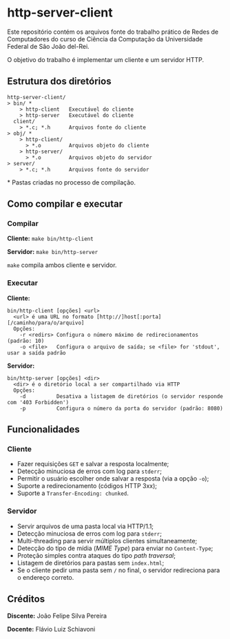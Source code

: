 # http-server-client

Este repositório contém os arquivos fonte do trabalho prático de Redes de Computadores do curso de Ciência da Computação da Universidade Federal de São João del-Rei.

O objetivo do trabalho é implementar um cliente e um servidor HTTP.

## Estrutura dos diretórios

```
http-server-client/
> bin/ *
    > http-client   Executável do cliente
    > http-server   Executável do cliente
  client/
    > *.c; *.h      Arquivos fonte do cliente
> obj/ *
    > http-client/
      > *.o         Arquivos objeto do cliente
    > http-server/
      > *.o         Arquivos objeto do servidor
> server/
    > *.c; *.h      Arquivos fonte do servidor
```
\* Pastas criadas no processo de compilação.

## Como compilar e executar

### Compilar

**Cliente:**
`make bin/http-client`

**Servidor:**
`make bin/http-server`

`make` compila ambos cliente e servidor.

### Executar

**Cliente:**
```
bin/http-client [opções] <url>
  <url> é uma URL no formato [http://]host[:porta][/caminho/para/o/arquivo]
  Opções:
    -r <redirs> Configura o número máximo de redirecionamentos (padrão: 10)
    -o <file>   Configura o arquivo de saída; se <file> for 'stdout', usar a saída padrão
```

**Servidor:**
```
bin/http-server [opções] <dir>
  <dir> é o diretório local a ser compartilhado via HTTP
  Opções:
    -d          Desativa a listagem de diretórios (o servidor responde com '403 Forbidden')
    -p          Configura o número da porta do servidor (padrão: 8080)
```

## Funcionalidades

### Cliente

* Fazer requisições `GET` e salvar a resposta localmente;
* Detecção minuciosa de erros com log para `stderr`;
* Permitir o usuário escolher onde salvar a resposta (via a opção `-o`);
* Suporte a redirecionamento (códigos HTTP 3xx);
* Suporte a `Transfer-Encoding: chunked`.

### Servidor

* Servir arquivos de uma pasta local via HTTP/1.1;
* Detecção minuciosa de erros com log para `stderr`;
* Multi-threading para servir múltiplos clientes simultaneamente;
* Detecção do tipo de mídia (*MIME Type*) para enviar no `Content-Type`;
* Proteção simples contra ataques do tipo *path traversal*; 
* Listagem de diretórios para pastas sem `index.html`;
* Se o cliente pedir uma pasta sem `/` no final, o servidor redireciona para o endereço correto.

## Créditos

**Discente:** João Felipe Silva Pereira

**Docente:** Flávio Luiz Schiavoni